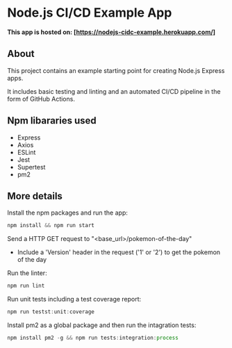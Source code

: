 # Node.js CI/CD Example App

**This app is hosted on: [https://nodejs-cidc-example.herokuapp.com/]**

## About

This project contains an example starting point for creating Node.js Express apps.

It includes basic testing and linting and an automated CI/CD pipeline in the form of GitHub Actions.

## Npm libararies used

- Express
- Axios
- ESLint
- Jest
- Supertest
- pm2

## More details

Install the npm packages and run the app:
```javascript
npm install && npm run start
```

Send a HTTP GET request to "<base_url>/pokemon-of-the-day"
- Include a 'Version' header in the request ('1' or '2') to get the pokemon of the day

Run the linter:
```javascript
npm run lint
```

Run unit tests including a test coverage report:
```javascript
npm run testst:unit:coverage
```

Install pm2 as a global package and then run the intagration tests:
```javascript
npm install pm2 -g && npm run tests:integration:process
```
